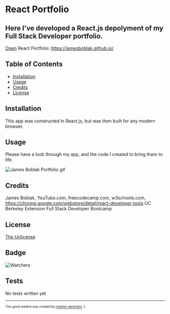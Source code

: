 # React Portfolio

## Here I've developed a React.js depolyment of my Full Stack Developer portfolio.

[Open](https://jamesboblak.github.io/) React Portfolio:
https://jamesboblak.github.io/

## Table of Contents

* [Installation](#installation)
* [Usage](#usage)
* [Credits](#credits)
* [License](#license)


## Installation

This app was constructed in React.js, but was then built for any modern browser.  


## Usage 

Please have a look through my app, and the code I created to bring them to life.  

![James Boblak Portfolio gif](./assets/images/react-portfolio_demo.gif)


## Credits

James Boblak, YouTube.com, freecodecamp.com, w3schools.com, https://chrome.google.com/webstore/detail/react-developer-tools UC Berkeley Extension Full Stack Developer Bootcamp  


## License

[The Unlicense](https://choosealicense.com/licenses/unlicense/)


## Badge

![Watchers](https://img.shields.io/github/watchers/jamesboblak/jamesboblak.github.io?style=social)


## Tests

No tests written yet

---

<sup><sub> This good readme was created by [readme-generator](https://github.com/jamesboblak/readme-generator) :)</sub></sup>